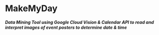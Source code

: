 # MakeMyDay
##### Data Mining Tool using Google Cloud Vision & Calendar API to read and interpret images of event posters to determine date & time

